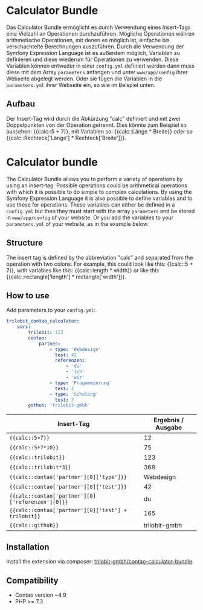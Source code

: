 Calculator Bundle
=================

Das Calculator Bundle ermöglicht es durch Verwendung eines Insert-Tags eine Vielzahl an Operationen durchzuführen.
Mögliche Operationen währen arithmetische Operationen, mit denen es möglich ist, einfache bis verschachtelte Berechnungen
auszuführen. Durch die Verwendung der Symfony Expression Language ist es außerdem möglich, Variablen zu definieren 
und diese wiederum für Operationen zu verwenden. Diese Variablen können entweder in einer `config.yml` definiert werden dann
muss diese mit dem Array `parameters` anfangen und unter `www/app/config` ihrer Webseite abgelegt werden. Oder sie fügen 
die Variablen in die `parameters.yml` ihrer Webseite ein, so wie im Beispiel unten.

Aufbau
------

Der Insert-Tag wird durch die Abkürzung "calc" definiert und mit zwei Doppelpunkten von der Operation getrennt. 
Dies könnte zum Beispiel so aussehen: {{calc::5 + 7}}, 
mit Variablen so: {{calc::Länge * Breite}}
oder so {{calc::Rechteck['Länge'] * Rechteck['Breite']}}.



Calculator bundle
=================

The Calculator Bundle allows you to perform a variety of operations by using an insert-tag. Possible operations 
could be arithmetical operations with which it is possible to do simple to complex calculations. By using the 
Symfony Expression Language it is also possible to define variables and to use these for operations. 
These variables can either be defined in a `config.yml` but then they must start with the array `parameters` and be 
stored in `www/app/config` of your website. Or you add the variables to your `parameters.yml` of your website, as in the example below.


Structure
---------

The insert tag is defined by the abbreviation "calc" and separated from the operation with two colons.
For example, this could look like this: {{calc::5 + 7}},
with variables like this: {{calc::length * width}}
or like this {{calc::rectangle['length'] * rectangle['width']}}.


How to use
----------

Add parameters to your `config.yml`:
```yaml
trilobit_contao_calculator:
    vars:
        trilobit: 123
        contao:
            partner:
                - type: 'Webdesign'
                  test: 42
                  referenzen:
                      - 'du'
                      - 'ich'
                      - 'wir'
                - type: 'Progammierung'
                  test: 2
                - type: 'Schulung'
                  test: 3
        github: 'trilobit-gmbh'
```


| Insert-Tag | Ergebnis / Ausgabe |
| ------------------ | ------------------ |
| `{{calc::5+7}}` | 12 |
| `{{calc::5+7*10}}` | 75 |
| `{{calc::trilobit}}` | 123 |
| `{{calc::trilobit*3}}` | 369 |
| `{{calc::contao['partner'][0]['type']}}` | Webdesign |
| `{{calc::contao['partner'][0]['test']}}` | 42 |
| `{{calc::contao['partner'][0]['referenzen'][0]}}` | du |
| `{{calc::contao['partner'][0]['test'] + trilobit}}` | 165 |
| `{{calc::github}}` | trilobit-gmbh |


Installation
------------

Install the extension via composer: [trilobit-gmbh/contao-calculator-bundle](https://packagist.org/packages/trilobit-gmbh/contao-calculator-bundle).


Compatibility
-------------

- Contao version ~4.9
- PHP >= 7.3
